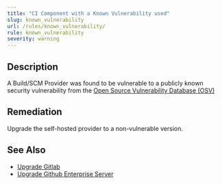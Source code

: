 ```yaml
---
title: "CI Component with a Known Vulnerability used"
slug: known_vulnerability
url: /rules/known_vulnerability/
rule: known_vulnerability
severity: warning
---
```


## Description

A Build/SCM Provider was found to be vulnerable to a publicly known security vulnerability from the [Open Source Vulnerability Database (OSV)](https://osv.dev/)

## Remediation

Upgrade the self-hosted provider to a non-vulnerable version.

## See Also
- [Upgrade Gitlab](https://docs.gitlab.com/ee/update/)
- [Upgrade Github Enterprise Server](https://docs.github.com/en/enterprise-server@3.13/admin/overview/about-upgrades-to-new-releases)
